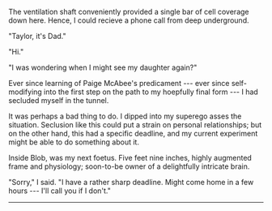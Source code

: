 The ventilation shaft conveniently provided a single bar of cell coverage down
here. Hence, I could recieve a phone call from deep underground.

"Taylor, it's Dad."

"Hi."

"I was wondering when I might see my daughter again?"

Ever since learning of Paige McAbee's predicament --- ever since self-modifying into
the first step on the path to my hoepfully final form --- I had secluded myself in
the tunnel.

It was perhaps a bad thing to do. I dipped into my superego asses the situation.
Seclusion like this could put a strain on personal relationships; but on the
other hand, this had a specific deadline, and my current experiment might be
able to do something about it.

Inside Blob, was my next foetus. Five feet nine inches, highly augmented frame and
physiology; soon-to-be owner of a delightfully intricate brain.

"Sorry," I said. "I have a rather sharp deadline. Might come home in a few hours --- I'll
call you if I don't."

----


